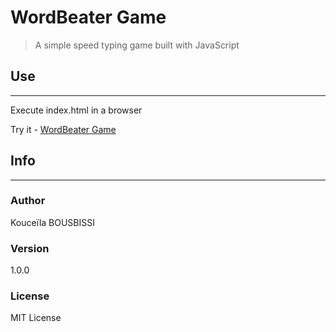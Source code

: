 # WordBeater Game

> A simple speed typing game built with JavaScript

## Use

---

Execute index.html in a browser

Try it - [WordBeater Game](https://bousbissikouceila.github.io/speedTypingGame "Link to play the Game")

## Info

---

### Author

Kouceïla BOUSBISSI

### Version

1.0.0

### License

MIT License
